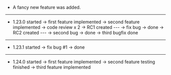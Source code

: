 * A fancy new feature was added.
---
* 1.23.0 started -> first feature implemented
                 -> second feature implemented -> code review x 2
                 -> RC1 created
                 ---
                 -> fix bug -> done
                 -> RC2 created
                 ---
                 -> second bug -> done
                 -> third bugfix done
---
* 1.23.1 started -> fix bug #1 -> done
---
* 1.24.0 started -> first feature implemented
                 -> second feature testing finished
                 -> third feature implemented
